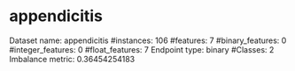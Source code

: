 # appendicitis
Dataset name: appendicitis
#instances: 106
#features: 7
  #binary_features: 0
  #integer_features: 0
  #float_features: 7
Endpoint type: binary
#Classes: 2
Imbalance metric: 0.36454254183
